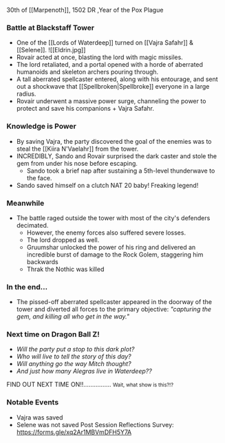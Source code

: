30th of [[Marpenoth]], 1502 DR ,Year of the Pox Plague
### Battle at Blackstaff Tower
- One of the [[Lords of Waterdeep]] turned on [[Vajra Safahr]] & [[Selene]]. 
![[Eldrin.jpg]]
- Rovair acted at once, blasting the lord with magic missiles.
- The lord retaliated, and a portal opened with a horde of aberrated humanoids and skeleton archers pouring through.
- A tall aberrated spellcaster entered, along with his entourage, and sent out a shockwave that [[Spellbroken|Spellbroke]] everyone in a large radius.
- Rovair underwent a massive power surge, channeling the power to protect and save his companions + Vajra Safahr.

### Knowledge is Power
- By saving Vajra, the party discovered the goal of the enemies was to steal the [[Kiira N'Vaelahr]] from the tower.
- INCREDIBLY, Sando and Rovair surprised the dark caster and stole the gem from under his nose before escaping.
  - Sando took a brief nap after sustaining a 5th-level thunderwave to the face.
- Sando saved himself on a clutch NAT 20 baby! Freaking legend!

### Meanwhile
- The battle raged outside the tower with most of the city's defenders decimated.
  - However, the enemy forces also suffered severe losses.
  - The lord dropped as well.
  - Gruumshar unlocked the power of his ring and delivered an incredible burst of damage to the Rock Golem, staggering him backwards
  - Thrak the Nothic was killed            

### In the end...
- The pissed-off aberrated spellcaster appeared in the doorway of the tower and diverted all forces to the primary objective: *"capturing the gem, and killing all who get in the way."*

### Next time on Dragon Ball Z!
- *Will the party put a stop to this dark plot?*
- *Who will live to tell the story of this day?*
- *Will anything go the way Mitch thought?*
- *And just how many Alegras live in Waterdeep??*

FIND OUT NEXT TIME ON!!................ <small>Wait, what show is this?!?</small>

### Notable Events
- Vajra was saved
- Selene was not saved
Post Session Reflections Survey: https://forms.gle/xq2Ar1MBVmDFH5Y7A